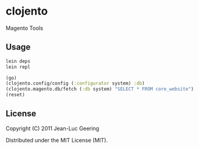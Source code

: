 # clojento

Magento Tools

## Usage

```bash
lein deps
lein repl
```

```clojure
(go)
(clojento.config/config (:configurator system) :db)
(clojento.magento.db/fetch (:db system) "SELECT * FROM core_website")
(reset)
```

## License

Copyright (C) 2011 Jean-Luc Geering

Distributed under the MIT License (MIT).
